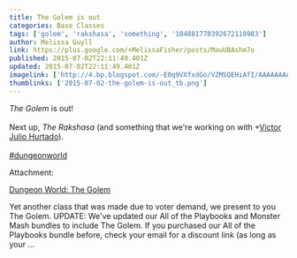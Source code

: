 ```yaml
---
title: The Golem is out
categories: Base Classes
tags: ['golem', 'rakshasa', 'something', '104881770392672110983']
author: Melissa Guyll
link: https://plus.google.com/+MelissaFisher/posts/MauUBAshm7o
published: 2015-07-02T22:11:49.401Z
updated: 2015-07-02T22:11:49.401Z
imagelink: ['http://4.bp.blogspot.com/-E0q9VXfxdGo/VZMSQEHiAfI/AAAAAAAAOVI/rpPFOR0s4D0/s320/theGolem_cover_color.png']
thumblinks: ['2015-07-02-the-golem-is-out_tb.png']
---
```


<i>The Golem</i> is out!<br /><br />Next up, <i>The Rakshasa</i> (and something that we&#39;re working on with <span class="proflinkWrapper"><span class="proflinkPrefix">+</span><a class="proflink" href="https://plus.google.com/104881770392672110983" oid="104881770392672110983">Victor Julio Hurtado</a></span>).<br /><br /> <a rel="nofollow" class="ot-hashtag" href="https://plus.google.com/s/%23dungeonworld/posts">#dungeonworld</a>  


Attachment:

<a href='http://daegames.blogspot.com/2015/07/dungeon-world-golem.html'>Dungeon World: The Golem</a>


Yet another class that was made due to voter demand, we present to you The Golem. UPDATE: We've updated our All of the Playbooks and Monster Mash bundles to include The Golem. If you purchased our All of the Playbooks bundle before, check your email for a discount link (as long as your ...